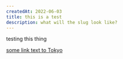 ```yaml
---
createdAt: 2022-06-03
title: this is a test
description: what will the slug look like?
---
```

testing this thing

<some-component foo="hello world">

[some link text to Tokyo](/tokyo)